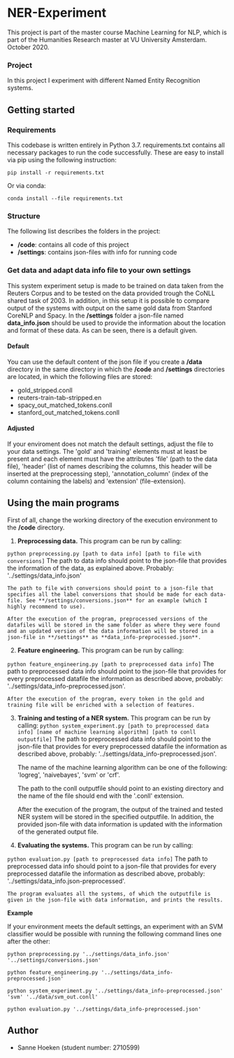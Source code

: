# NER-Experiment

This project is part of the master course Machine Learning for NLP, which is part of the Humanities Research master at VU University Amsterdam.
October 2020.

### Project

In this project I experiment with different Named Entity Recognition systems.

## Getting started

### Requirements

This codebase is written entirely in Python 3.7. requirements.txt contains all necessary packages to run the code successfully. These are easy to install via pip using the following instruction:

```
pip install -r requirements.txt
```

Or via conda:

```
conda install --file requirements.txt
```

### Structure

The following list describes the folders in the project:

- **/code**: contains all code of this project
- **/settings**: contains json-files with info for running code

### Get data and adapt data info file to your own settings

This system experiment setup is made to be trained on data taken from the Reuters Corpus and to be tested on the data provided trough the CoNLL shared task of 2003. In addition, in this setup it is possible to compare output of the systems with output on the same gold data from Stanford CoreNLP and Spacy. In the **/settings** folder a json-file named **data_info.json** should be used to provide the information about the location and format of these data. As can be seen, there is a default given. 

#### Default

You can use the default content of the json file if you create a **/data** directory in the same directory in which the **/code** and **/settings** directories are located, in which the following files are stored:
- gold_stripped.conll
- reuters-train-tab-stripped.en
- spacy_out_matched_tokens.conll
- stanford_out_matched_tokens.conll

#### Adjusted 

If your enviroment does not match the default settings, adjust the file to your data settings. The 'gold' and 'training' elements must at least be present and each element must have the attributes 'file' (path to the data file), 'header' (list of names describing the columns, this header will be inserted at the preprocessing step), 'annotation_column' (index of the column containing the labels) and 'extension' (file-extension).

## Using the main programs

First of all, change the working directory of the execution environment to the **/code** directory.

1. **Preprocessing data.**
  This program can be run by calling:

  ``
  python preprocessing.py [path to data info] [path to file with conversions]
  ``
    The path to data info should point to the json-file that provides the information of the data, as explained above. Probably: '../settings/data_info.json'

    The path to file with conversions should point to a json-file that specifies all the label conversions that should be made for each data-file. See **/settings/conversions.json** for an example (which I highly recommend to use).
    
    After the execution of the program, preprocessed versions of the datafiles will be stored in the same folder as where they were found and an updated version of the data information will be stored in a json-file in **/settings** as **data_info-preprocessed.json**.

2. **Feature engineering.**
  This program can be run by calling:

  ``
  python feature_engineering.py [path to preprocessed data info]
  ``
    The path to preprocessed data info should point to the json-file that provides for every preprocessed datafile the information as described above, probably: '../settings/data_info-preprocessed.json'.

    After the execution of the program, every token in the gold and training file will be enriched with a selection of features. 

3. **Training and testing of a NER system.**
  This program can be run by calling:
  ``
  python system_experiment.py [path to preprocessed data info] [name of machine learning algorithm] [path to conll outputfile]
  ``
    The path to preprocessed data info should point to the json-file that provides for every preprocessed datafile the information as described above, probably: '../settings/data_info-preprocessed.json'.
    
    The name of the machine learning algorithm can be one of the following: 'logreg', 'naivebayes', 'svm' or 'crf'. 
    
    The path to the conll outputfile should point to an existing directory and the name of the file should end with the '.conll' extension.
    
    After the execution of the program, the output of the trained and tested NER system will be stored in the specified outputfile. In addition, the provided json-file with data information is updated with the information of the generated output file.

4. **Evaluating the systems.**
  This program can be run by calling:

  ``
  python evaluation.py [path to preprocessed data info]
  ``
    The path to preprocessed data info should point to a json-file that provides for every preprocessed datafile the information as described above, probably: '../settings/data_info.json-preprocessed'.
    
    The program evaluates all the systems, of which the outputfile is given in the json-file with data information, and prints the results.

**Example**

If your environment meets the default settings, an experiment with an SVM classifier would be possible with running the following command lines one after the other:

``
python preprocessing.py '../settings/data_info.json' '../settings/conversions.json'
``

``
python feature_engineering.py '../settings/data_info-preprocessed.json'
``

``
python system_experiment.py '../settings/data_info-preprocessed.json' 'svm' '../data/svm_out.conll'
``

``
python evaluation.py '../settings/data_info-preprocessed.json'
``
## Author
- Sanne Hoeken (student number: 2710599)